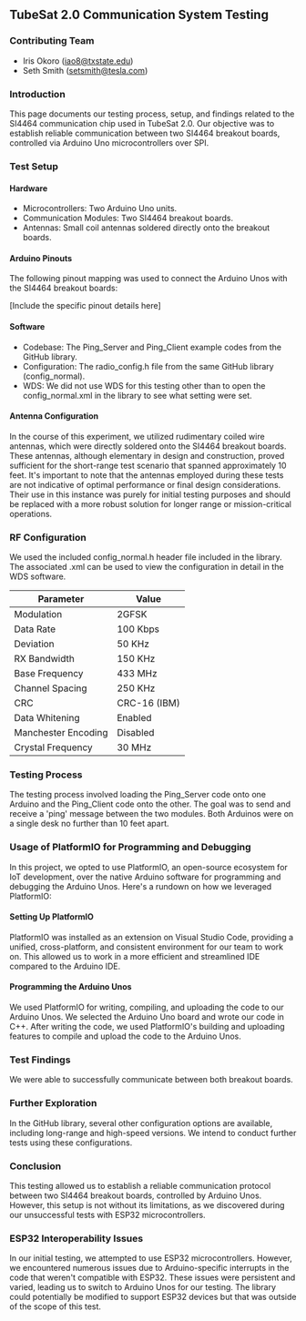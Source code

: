 TubeSat 2.0 Communication System Testing
----------------------------------------

### Contributing Team
-   Iris Okoro (<iao8@txstate.edu>)
-   Seth Smith (<setsmith@tesla.com>)

### Introduction
This page documents our testing process, setup, and findings related to the SI4464 communication chip used in TubeSat 2.0. Our objective was to establish reliable communication between two SI4464 breakout boards, controlled via Arduino Uno microcontrollers over SPI.

### Test Setup
#### Hardware
-   Microcontrollers: Two Arduino Uno units.
-   Communication Modules: Two SI4464 breakout boards.
-   Antennas: Small coil antennas soldered directly onto the breakout boards.

#### Arduino Pinouts
The following pinout mapping was used to connect the Arduino Unos with the SI4464 breakout boards:

[Include the specific pinout details here]

#### Software
-   Codebase: The Ping_Server and Ping_Client example codes from the GitHub library.
-   Configuration: The radio_config.h file from the same GitHub library (config_normal).
-   WDS: We did not use WDS for this testing other than to open the config_normal.xml in the library to see what setting were set. 

#### Antenna Configuration
In the course of this experiment, we utilized rudimentary coiled wire antennas, which were directly soldered onto the SI4464 breakout boards. These antennas, although elementary in design and construction, proved sufficient for the short-range test scenario that spanned approximately 10 feet.
It's important to note that the antennas employed during these tests are not indicative of optimal performance or final design considerations. Their use in this instance was purely for initial testing purposes and should be replaced with a more robust solution for longer range or mission-critical operations.

### RF Configuration
We used the included config_normal.h header file included in the library. The associated .xml can be used to view the configuration in detail in the WDS software. 

| Parameter           | Value        |
| ------------------- | ------------ |
| Modulation          | 2GFSK        |
| Data Rate           | 100 Kbps     |
| Deviation           | 50 KHz       |
| RX Bandwidth        | 150 KHz      |
| Base Frequency      | 433 MHz      |
| Channel Spacing     | 250 KHz      |
| CRC                 | CRC-16 (IBM) |
| Data Whitening      | Enabled      |
| Manchester Encoding | Disabled     |
| Crystal Frequency   | 30 MHz       |

### Testing Process
The testing process involved loading the Ping_Server code onto one Arduino and the Ping_Client code onto the other. The goal was to send and receive a 'ping' message between the two modules. Both Arduinos were on a single desk no further than 10 feet apart. 

### Usage of PlatformIO for Programming and Debugging
In this project, we opted to use PlatformIO, an open-source ecosystem for IoT development, over the native Arduino software for programming and debugging the Arduino Unos. Here's a rundown on how we leveraged PlatformIO:

#### Setting Up PlatformIO
PlatformIO was installed as an extension on Visual Studio Code, providing a unified, cross-platform, and consistent environment for our team to work on. This allowed us to work in a more efficient and streamlined IDE compared to the Arduino IDE.

#### Programming the Arduino Unos
We used PlatformIO for writing, compiling, and uploading the code to our Arduino Unos. We selected the Arduino Uno board and wrote our code in C++. After writing the code, we used PlatformIO's building and uploading features to compile and upload the code to the Arduino Unos.

### Test Findings
We were able to successfully communicate between both breakout boards. 

### Further Exploration
In the GitHub library, several other configuration options are available, including long-range and high-speed versions. We intend to conduct further tests using these configurations.

### Conclusion
This testing allowed us to establish a reliable communication protocol between two SI4464 breakout boards, controlled by Arduino Unos. However, this setup is not without its limitations, as we discovered during our unsuccessful tests with ESP32 microcontrollers.

### ESP32 Interoperability Issues
In our initial testing, we attempted to use ESP32 microcontrollers. However, we encountered numerous issues due to Arduino-specific interrupts in the code that weren't compatible with ESP32. These issues were persistent and varied, leading us to switch to Arduino Unos for our testing. The library could potentially be modified to support ESP32 devices but that was outside of the scope of this test.